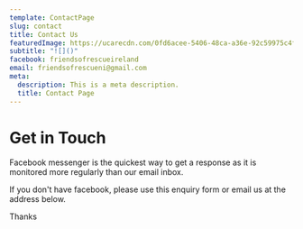 ```yaml
---
template: ContactPage
slug: contact
title: Contact Us
featuredImage: https://ucarecdn.com/0fd6acee-5406-48ca-a36e-92c59975c4fc/-/crop/4075x1514/0,353/-/preview/
subtitle: "![]()"
facebook: friendsofrescueireland
email: friendsofrescueni@gmail.com
meta:
  description: This is a meta description.
  title: Contact Page
---
```

# Get in Touch

Facebook messenger is the quickest way to get a response as it is monitored more regularly than our email inbox.

If you don't have facebook, please use this enquiry form or email us at the address below.

Thanks